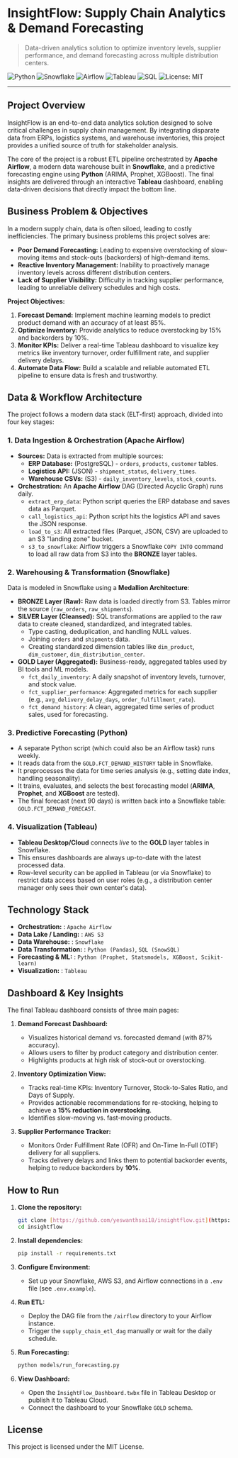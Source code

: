 # InsightFlow: Supply Chain Analytics & Demand Forecasting

> Data-driven analytics solution to optimize inventory levels, supplier performance, and demand forecasting across multiple distribution centers.

![Python](https://img.shields.io/badge/Python-3.9-blue.svg)
![Snowflake](https://img.shields.io/badge/Snowflake-Data_Warehouse-29B5E8.svg)
![Airflow](https://img.shields.io/badge/Apache_Airflow-Orchestration-017CEE.svg)
![Tableau](https://img.shields.io/badge/Tableau-Visualization-E97627.svg)
![SQL](https://img.shields.io/badge/SQL-Advanced-grey.svg)
![License: MIT](https://img.shields.io/badge/License-MIT-yellow.svg)

---

## Project Overview

InsightFlow is an end-to-end data analytics solution designed to solve critical challenges in supply chain management. By integrating disparate data from ERPs, logistics systems, and warehouse inventories, this project provides a unified source of truth for stakeholder analysis.

The core of the project is a robust ETL pipeline orchestrated by **Apache Airflow**, a modern data warehouse built in **Snowflake**, and a predictive forecasting engine using **Python** (ARIMA, Prophet, XGBoost). The final insights are delivered through an interactive **Tableau** dashboard, enabling data-driven decisions that directly impact the bottom line.

## Business Problem & Objectives

In a modern supply chain, data is often siloed, leading to costly inefficiencies. The primary business problems this project solves are:
* **Poor Demand Forecasting:** Leading to expensive overstocking of slow-moving items and stock-outs (backorders) of high-demand items.
* **Reactive Inventory Management:** Inability to proactively manage inventory levels across different distribution centers.
* **Lack of Supplier Visibility:** Difficulty in tracking supplier performance, leading to unreliable delivery schedules and high costs.

**Project Objectives:**
1.  **Forecast Demand:** Implement machine learning models to predict product demand with an accuracy of at least 85%.
2.  **Optimize Inventory:** Provide analytics to reduce overstocking by 15% and backorders by 10%.
3.  **Monitor KPIs:** Deliver a real-time Tableau dashboard to visualize key metrics like inventory turnover, order fulfillment rate, and supplier delivery delays.
4.  **Automate Data Flow:** Build a scalable and reliable automated ETL pipeline to ensure data is fresh and trustworthy.

## Data & Workflow Architecture

The project follows a modern data stack (ELT-first) approach, divided into four key stages:

### 1. Data Ingestion & Orchestration (Apache Airflow)
* **Sources:** Data is extracted from multiple sources:
    * **ERP Database:** (PostgreSQL) - `orders`, `products`, `customer` tables.
    * **Logistics API:** (JSON) - `shipment_status`, `delivery_times`.
    * **Warehouse CSVs:** (S3) - `daily_inventory_levels`, `stock_counts`.
* **Orchestration:** An **Apache Airflow** DAG (Directed Acyclic Graph) runs daily.
    * `extract_erp_data`: Python script queries the ERP database and saves data as Parquet.
    * `call_logistics_api`: Python script hits the logistics API and saves the JSON response.
    * `load_to_s3`: All extracted files (Parquet, JSON, CSV) are uploaded to an S3 "landing zone" bucket.
    * `s3_to_snowflake`: Airflow triggers a Snowflake `COPY INTO` command to load all raw data from S3 into the **BRONZE** layer tables.

### 2. Warehousing & Transformation (Snowflake)
Data is modeled in Snowflake using a **Medallion Architecture**:
* **BRONZE Layer (Raw):** Raw data is loaded directly from S3. Tables mirror the source (`raw_orders`, `raw_shipments`).
* **SILVER Layer (Cleansed):** SQL transformations are applied to the raw data to create cleaned, standardized, and integrated tables.
    * Type casting, deduplication, and handling NULL values.
    * Joining `orders` and `shipments` data.
    * Creating standardized dimension tables like `dim_product`, `dim_customer`, `dim_distribution_center`.
* **GOLD Layer (Aggregated):** Business-ready, aggregated tables used by BI tools and ML models.
    * `fct_daily_inventory`: A daily snapshot of inventory levels, turnover, and stock value.
    * `fct_supplier_performance`: Aggregated metrics for each supplier (e.g., `avg_delivery_delay_days`, `order_fulfillment_rate`).
    * `fct_demand_history`: A clean, aggregated time series of product sales, used for forecasting.

### 3. Predictive Forecasting (Python)
* A separate Python script (which could also be an Airflow task) runs weekly.
* It reads data from the `GOLD.FCT_DEMAND_HISTORY` table in Snowflake.
* It preprocesses the data for time series analysis (e.g., setting date index, handling seasonality).
* It trains, evaluates, and selects the best forecasting model (**ARIMA**, **Prophet**, and **XGBoost** are tested).
* The final forecast (next 90 days) is written back into a Snowflake table: `GOLD.FCT_DEMAND_FORECAST`.

### 4. Visualization (Tableau)
* **Tableau Desktop/Cloud** connects *live* to the **GOLD** layer tables in Snowflake.
* This ensures dashboards are always up-to-date with the latest processed data.
* Row-level security can be applied in Tableau (or via Snowflake) to restrict data access based on user roles (e.g., a distribution center manager only sees their own center's data).

## Technology Stack

* **Orchestration:** <img>: `Apache Airflow`
* **Data Lake / Landing:** <img>: `AWS S3`
* **Data Warehouse:** <img>: `Snowflake`
* **Data Transformation:** <img>: `Python (Pandas)`, `SQL (SnowSQL)`
* **Forecasting & ML:** <img>: `Python (Prophet, Statsmodels, XGBoost, Scikit-learn)`
* **Visualization:** <img>: `Tableau`

## Dashboard & Key Insights

The final Tableau dashboard consists of three main pages:

1.  **Demand Forecast Dashboard:**
    * Visualizes historical demand vs. forecasted demand (with 87% accuracy).
    * Allows users to filter by product category and distribution center.
    * Highlights products at high risk of stock-out or overstocking.

2.  **Inventory Optimization View:**
    * Tracks real-time KPIs: Inventory Turnover, Stock-to-Sales Ratio, and Days of Supply.
    * Provides actionable recommendations for re-stocking, helping to achieve a **15% reduction in overstocking**.
    * Identifies slow-moving vs. fast-moving products.

3.  **Supplier Performance Tracker:**
    * Monitors Order Fulfillment Rate (OFR) and On-Time In-Full (OTIF) delivery for all suppliers.
    * Tracks delivery delays and links them to potential backorder events, helping to reduce backorders by **10%**.

## How to Run

1.  **Clone the repository:**
    ```bash
    git clone [https://github.com/yeswanthsai18/insightflow.git](https://github.com/yeswanthsai18/insightflow.git)
    cd insightflow
    ```

2.  **Install dependencies:**
    ```bash
    pip install -r requirements.txt
    ```

3.  **Configure Environment:**
    * Set up your Snowflake, AWS S3, and Airflow connections in a `.env` file (see `.env.example`).

4.  **Run ETL:**
    * Deploy the DAG file from the `/airflow` directory to your Airflow instance.
    * Trigger the `supply_chain_etl_dag` manually or wait for the daily schedule.

5.  **Run Forecasting:**
    ```bash
    python models/run_forecasting.py
    ```

6.  **View Dashboard:**
    * Open the `InsightFlow_Dashboard.twbx` file in Tableau Desktop or publish it to Tableau Cloud.
    * Connect the dashboard to your Snowflake `GOLD` schema.

## License
This project is licensed under the MIT License.
